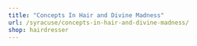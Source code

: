 ```yaml
---
title: "Concepts In Hair and Divine Madness"
url: /syracuse/concepts-in-hair-and-divine-madness/
shop: hairdresser
---
```

